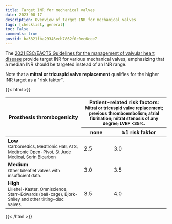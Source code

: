 ```yaml
---
title: Target INR for mechanical valves
date: 2023-08-17
description: Overview of target INR for mechanical valves
tags: [checklist, general]
toc: False
comments: true
postid: ba3321fba29346ecb7862f0c0ec6cee7
---
```


The [2021 ESC/EACTS Guidelines for the management of valvular heart disease](https://academic.oup.com/eurheartj/article/43/7/561/6358470#364291515) provide target INR for various mechanical valves, emphasizing that a median INR should be targeted instead of an INR range.

Note that a **mitral or tricuspid valve replacement** qualifies for the higher INR target as a "risk faktor".

{{< html >}}
<table class="table-auto not-prose">
<thead>
<tr>
  <th rowspan="2" class="font-normal border-r border-r-gray-300 px-2 align-middle"><b>Prosthesis thrombogenicity</b></th>
  <th colspan="2" class="font-normal px-2"><b>Patient-related risk factors:</b><br /><small class="text-gray-500 tracking-tighter">Mitral or tricuspid valve replacement; previous thromboembolism; atrial fibrillation; mitral stenosis of any degree; LVEF &lt;35%.</small></th>
</tr>
<tr>
  <th class="px-2 text-center">none</th>
  <th class="px-2 text-center">&ge;1 risk faktor</th>
</tr>
</thead>
<tbody>
<tr class="hover:bg-gray-200">
  <td class="max-w-[100px] border-r border-r-gray-300 px-2"><b>Low</b><br /><small class="text-gray-500 text-xs tracking-tighter">Carbomedics, Medtronic Hall, ATS, Medtronic Open-Pivot, St Jude Medical, Sorin Bicarbon</small></td>
  <td class="px-2 text-center">2.5</td>
  <td class="px-2 text-center">3.0</td>
</tr>
<tr class="hover:bg-gray-200">
  <td class="max-w-[100px] border-r border-r-gray-300 px-2"><b>Medium</b><br /><small class="text-gray-500 text-xs tracking-tighter">Other bileaflet valves with insufficient data.</small></td>
  <td class="px-2 text-center">3.0</td>
  <td class="px-2 text-center">3.5</td>
</tr>
<tr class="hover:bg-gray-200">
  <td class="max-w-[100px] border-r border-r-gray-300 px-2"><b>High</b><br /><small class="text-gray-500 text-xs tracking-tighter">Lillehei-Kaster, Omniscience, Starr-Edwards (ball-cage), Bjork-Shiley and other tilting-disc valves.</small></td>
  <td class="px-2 text-center">3.5</td>
  <td class="px-2 text-center">4.0</td>
</tr>
</table>
{{< /html >}}